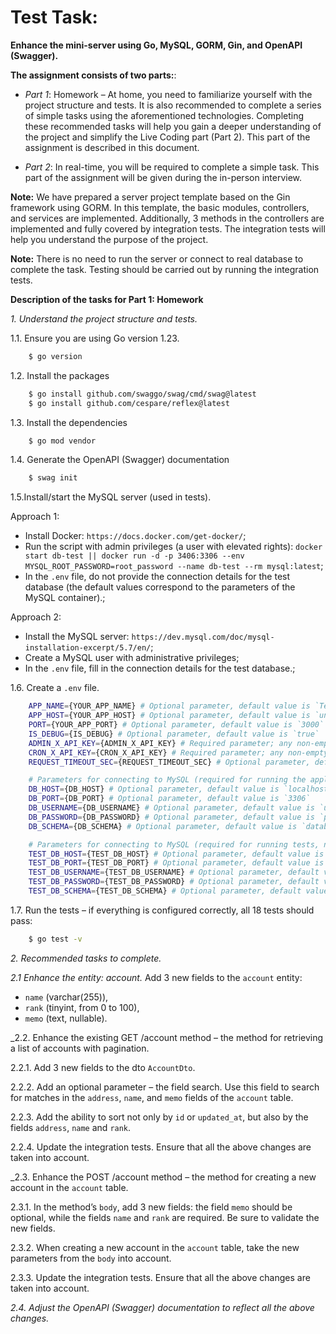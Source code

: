# Test Task:
**Enhance the mini-server using Go, MySQL, GORM, Gin, and OpenAPI (Swagger).**


**The assignment consists of two parts:**:
- _Part 1_: Homework – At home, you need to familiarize yourself with the project structure and tests.
  It is also recommended to complete a series of simple tasks using the aforementioned technologies.
  Completing these recommended tasks will help you gain a deeper understanding of the project and
  simplify the Live Coding part (Part 2). This part of the assignment is described in this document.


- _Part 2_:  In real-time, you will be required to complete a simple task.
  This part of the assignment will be given during the in-person interview.

**Note:** We have prepared a server project template based on the Gin framework using GORM.
  In this template, the basic modules, controllers, and services are implemented.
  Additionally, 3 methods in the controllers are implemented and fully covered by integration tests.
  The integration tests will help you understand the purpose of the project.


**Note:** There is no need to run the server or connect to real database
  to complete the task. Testing should be carried out by running the integration tests.


**Description of the tasks for Part 1: Homework**

_1. Understand the project structure and tests._

1.1. Ensure you are using Go version 1.23.
```bash
    $ go version
```

1.2. Install the packages
```bash
    $ go install github.com/swaggo/swag/cmd/swag@latest
    $ go install github.com/cespare/reflex@latest
```

1.3. Install the dependencies
```bash
    $ go mod vendor
``` 

1.4. Generate the OpenAPI (Swagger) documentation
```bash
    $ swag init
``` 

1.5.Install/start the MySQL server (used in tests).

Approach 1:

- Install Docker: `https://docs.docker.com/get-docker/`;
- Run the script with admin privileges (a user with elevated rights): `docker start db-test || docker run -d -p 3406:3306 --env MYSQL_ROOT_PASSWORD=root_password --name db-test --rm mysql:latest`;
- In the `.env` file, do not provide the connection details for the test database (the default values correspond to the parameters of the MySQL container).;

Approach 2:

- Install the MySQL server: `https://dev.mysql.com/doc/mysql-installation-excerpt/5.7/en/`;
- Create a MySQL user with administrative privileges;
- In the `.env` file, fill in the connection details for the test database.;

1.6. Create a `.env` file.
```bash
    APP_NAME={YOUR_APP_NAME} # Optional parameter, default value is `TestApp`
    APP_HOST={YOUR_APP_HOST} # Optional parameter, default value is `undefined`
    PORT={YOUR_APP_PORT} # Optional parameter, default value is `3000`
    IS_DEBUG={IS_DEBUG} # Optional parameter, default value is `true`
    ADMIN_X_API_KEY={ADMIN_X_API_KEY} # Required parameter; any non-empty string will do 
    CRON_X_API_KEY={CRON_X_API_KEY} # Required parameter; any non-empty string will do
    REQUEST_TIMEOUT_SEC={REQUEST_TIMEOUT_SEC} # Optional parameter, default value is `20`

    # Parameters for connecting to MySQL (required for running the application, not used in tests)
    DB_HOST={DB_HOST} # Optional parameter, default value is `localhost`
    DB_PORT={DB_PORT} # Optional parameter, default value is `3306`
    DB_USERNAME={DB_USERNAME} # Optional parameter, default value is `username`
    DB_PASSWORD={DB_PASSWORD} # Optional parameter, default value is `password`
    DB_SCHEMA={DB_SCHEMA} # Optional parameter, default value is `database`

    # Parameters for connecting to MySQL (required for running tests, not used in the application)
    TEST_DB_HOST={TEST_DB_HOST} # Optional parameter, default value is `localhost`
    TEST_DB_PORT={TEST_DB_PORT} # Optional parameter, default value is `3406`
    TEST_DB_USERNAME={TEST_DB_USERNAME} # Optional parameter, default value is `root`
    TEST_DB_PASSWORD={TEST_DB_PASSWORD} # Optional parameter, default value is `root_password`
    TEST_DB_SCHEMA={TEST_DB_SCHEMA} # Optional parameter, default value is `server`
``` 

1.7. Run the tests – if everything is configured correctly, all 18 tests should pass:
```bash
    $ go test -v
```


_2. Recommended tasks to complete._

_2.1 Enhance the entity: account._
Add 3 new fields to the `account` entity:
- `name` (varchar(255)),
- `rank` (tinyint, from 0 to 100),
- `memo` (text, nullable).

_2.2. Enhance the existing GET /account method – the method for retrieving a list of accounts with pagination.

2.2.1. Add 3 new fields to the dto `AccountDto`.

2.2.2. Add an optional parameter – the field search. Use this field to search for matches in the `address`, `name`, and `memo` fields of the `account` table.

2.2.3. Add the ability to sort not only by `id` or `updated_at`, but also by the fields `address`, `name` and `rank`.

2.2.4. Update the integration tests. Ensure that all the above changes are taken into account.

_2.3. Enhance the POST /account method – the method for creating a new account in the `account` table.

2.3.1. In the method’s `body`, add 3 new fields: the field `memo` should be optional, while the fields `name` and `rank` are required. Be sure to validate the new fields.

2.3.2. When creating a new account in the `account` table, take the new parameters from the `body` into account.

2.3.3. Update the integration tests. Ensure that all the above changes are taken into account.

_2.4. Adjust the OpenAPI (Swagger) documentation to reflect all the above changes._
